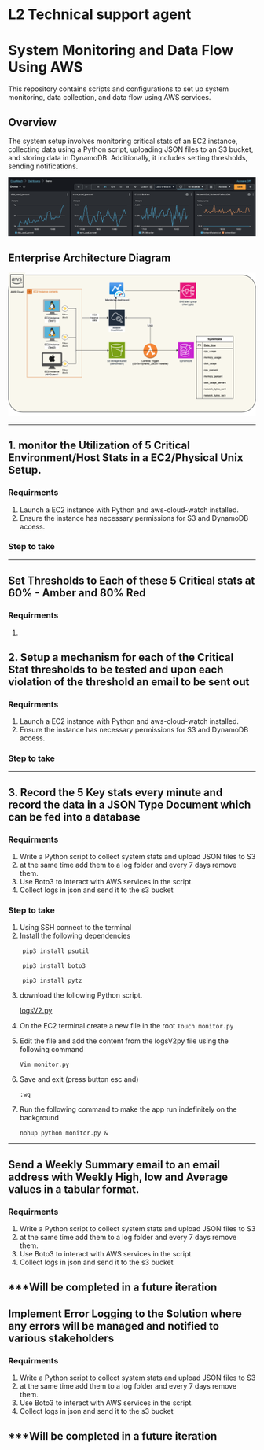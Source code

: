 # L2 Technical support agent

# System Monitoring and Data Flow Using AWS

This repository contains scripts and configurations to set up system monitoring, data collection, and data flow using AWS services.

## Overview

The system setup involves monitoring critical stats of an EC2 instance, collecting data using a Python script, uploading JSON files to an S3 bucket, and storing data in DynamoDB. Additionally, it includes setting thresholds, sending notifications.

![Data Flow](images/Stats.png)

## Enterprise Architecture Diagram 
![System Overview](images/Enterprise%20Architecture%20Diagram%20.png)

--------------------------------------


## 1. monitor the Utilization of 5 Critical Environment/Host Stats in a EC2/Physical Unix Setup.
### Requirments
1. Launch a EC2 instance with Python and aws-cloud-watch installed.
2. Ensure the instance has necessary permissions for S3 and DynamoDB access.

### Step to take


-----------------------------------------

## Set Thresholds to Each of these 5 Critical stats at 60% - Amber and 80% Red
### Requirments
1. 

## 2. Setup a mechanism for each of the Critical Stat thresholds to be tested and upon each violation of the threshold an email to be sent out
### Requirments
1. Launch a EC2 instance with Python and aws-cloud-watch installed.
2. Ensure the instance has necessary permissions for S3 and DynamoDB access.

### Step to take

-----------------------------------------

## 3. Record the 5 Key stats every minute and record the data in a JSON Type Document which can be fed into a database
### Requirments
1. Write a Python script to collect system stats and upload JSON files to S3 
2. at the same time add them to a log folder and every 7 days remove them.
3. Use Boto3 to interact with AWS services in the script.
4. Collect logs in json and send it to the s3 bucket

### Step to take
1. Using SSH connect to the terminal 
2. Install the following dependencies
```
    pip3 install psutil
```
```
    pip3 install boto3
```
```
    pip3 install pytz
```

3. download the following Python script.
   
   <a href="/Python Scripts/Logs V2.py"> logsV2.py <a>
   

4. On the EC2 terminal create a new file in the root
    ``` Touch monitor.py ```
    
5. Edit the file and add the content from the logsV2py file using the following command 
    ```
    Vim monitor.py
    ```
    
6. Save and exit (press button esc and)
    ```
    :wq
    ```
    

7. Run the following command to make the app run indefinitely on the background
    ```
    nohup python monitor.py &
    ```

-----------------------------------------

## Send a Weekly Summary email to an email address with Weekly High, low and Average values in a tabular format.
### Requirments
1. Write a Python script to collect system stats and upload JSON files to S3 
2. at the same time add them to a log folder and every 7 days remove them.
3. Use Boto3 to interact with AWS services in the script.
4. Collect logs in json and send it to the s3 bucket

***Will be completed in a future iteration
-----------------------------------------

## Implement Error Logging to the Solution where any errors will be managed and notified to various stakeholders
### Requirments
1. Write a Python script to collect system stats and upload JSON files to S3 
2. at the same time add them to a log folder and every 7 days remove them.
3. Use Boto3 to interact with AWS services in the script.
4. Collect logs in json and send it to the s3 bucket

***Will be completed in a future iteration
-----------------------------------------